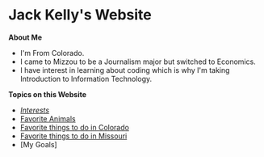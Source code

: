 
# **Jack Kelly's Website**

**About Me**

* I'm From Colorado.
* I came to Mizzou to be a Journalism major but switched to Economics.
* I have interest in learning about coding which is why I'm taking Introduction to Information Technology.

**Topics on this Website**

* [*Interests*](https://github.com/jackelly23/Jackelly23.gethub.io-interests.git)
* [Favorite Animals](https://github.com/jackelly23/jackelly23.gethub.io-animals.git)
* [Favorite things to do in Colorado](https://github.com/jackelly23/Jackelly23.gethub.io-colorado.git)
* [Favorite things to do in Missouri](https://github.com/jackelly23/jackelly23.github.io-Missouri.git)
* [My Goals]
